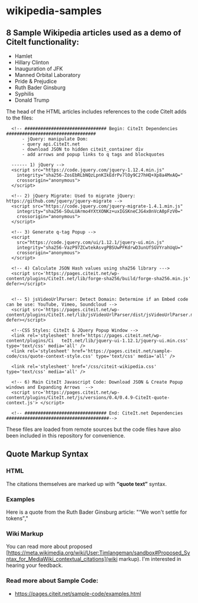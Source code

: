 # wikipedia-samples

## 8 Sample Wikipedia articles used as a demo of CiteIt functionality:
  * Hamlet
  * Hillary Clinton
  * Inauguration of JFK
  * Manned Orbital Laboratory
  * Pride & Prejudice
  * Ruth Bader Ginsburg
  * Syphilis
  * Donald Trump

The head of the HTML articles includes references to the code CiteIt adds to the files:


```
  <!-- ############################### Begin: CiteIt Dependencies ##################################
      - jQuery: manipulate Dom: 
      - query api.CiteIt.net
      - download JSON to hidden citeit_container div
      - add arrows and popup links to q tags and blockquotes

  ------ 1) jQuery -->
  <script src="https://code.jquery.com/jquery-1.12.4.min.js"   
	integrity="sha256-ZosEbRLbNQzLpnKIkEdrPv7lOy9C27hHQ+Xp8a4MxAQ="   
	crossorigin="anonymous">
  </script>

  <!-- 2) jQuery Migrate: Used to migrate jQuery: https://github.com/jquery/jquery-migrate -->
  <script src="https://code.jquery.com/jquery-migrate-1.4.1.min.js" 
	integrity="sha256-SOuLUArmo4YXtXONKz+uxIGSKneCJG4x0nVcA0pFzV0=" 
	crossorigin="anonymous">
  </script>

  <!-- 3) Generate q-tag Popup -->
  <script   
	src="https://code.jquery.com/ui/1.12.1/jquery-ui.min.js"   
	integrity="sha256-VazP97ZCwtekAsvgPBSUwPFKdrwD3unUfSGVYrahUqU="   
	crossorigin="anonymous">
  </script>

  <!-- 4) Calculate JSON Hash values using sha256 library --->
  <script src='https://pages.citeit.net/wp-content/plugins/CiteIt.net/lib/forge-sha256/build/forge-sha256.min.js' defer></script>


  <!-- 5) jsVideoUrlParser: Detect Domain: Determine if an Embed code can be use: YouTube, Vimeo, Soundcloud -->
  <script src='https://pages.citeit.net/wp-content/plugins/CiteIt.net/lib/jsVideoUrlParser/dist/jsVideoUrlParser.min.js' defer></script>

  <!--CSS Styles: CiteIt & JQuery Popup Window -->
  <link rel='stylesheet' href='https://pages.citeit.net/wp-content/plugins/Ci 	teIt.net/lib/jquery-ui-1.12.1/jquery-ui.min.css' type='text/css' media='all' />
  <link rel='stylesheet' href='https://pages.citeit.net/sample-code/css/quote-context-style.css' type='text/css' media='all' />

  <link rel='stylesheet' href='/css/citeit-wikipedia.css' type='text/css' media='all' />

  <!-- 6) Main CiteIt Javascript Code: Download JSON & Create Popup windows and Expanding Arrows  -->
  <script src='https://pages.citeit.net/wp-content/plugins/CiteIt.net/js/versions/0.4/0.4.9-CiteIt-quote-context.js'> </script>

  <!-- ############################### End: CiteIt.net Dependencies #######################################-->
```

These files are loaded from remote sources but the code files have also been included in this repository for convenience.

## Quote Markup Syntax

### HTML
The citations themselves are marked up with **<q cite="URL">quote text</q>** syntax.

### Examples
Here is a quote from the Ruth Bader Ginsburg article:
"<q cite="https://www.washingtonpost.com/wp-dyn/content/article/2007/08/23/AR2007082300903_pf.html">We won't settle for tokens</q>,"


### Wiki Markup
You can read more about proposed [https://meta.wikimedia.org/wiki/User:Timlangeman/sandbox#Proposed_Syntax_for_MediaWiki_contextual_citations](wiki markup).  I'm interested in hearing your feedback.

### Read more about Sample Code:
  * https://pages.citeit.net/sample-code/examples.html